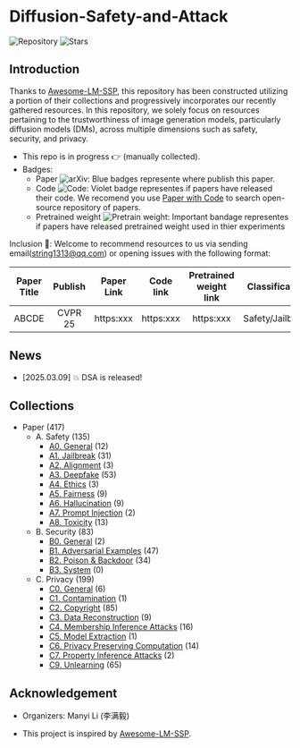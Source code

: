 # Diffusion-Safety-and-Attack 

![Repository](https://img.shields.io/badge/Advancement-DSA-red)
![Stars](https://img.shields.io/github/stars/ManyiLee/Diffusion-Safety-and-Attack)

## Introduction 
Thanks to [Awesome-LM-SSP](https://github.com/ThuCCSLab/Awesome-LM-SSP), this repository has been constructed utilizing a portion of their collections and progressively incorporates our recently gathered resources. In this repository, we solely focus on resources pertaining to the trustworthiness of image generation models, particularly diffusion models (DMs), across multiple dimensions such as safety, security, and privacy.

- This repo is in progress :point_right: (manually collected).
- Badges: 
    - Paper ![arXiv](https://img.shields.io/badge/arXiv-blue): Blue badges represente where publish this paper.
    - Code ![Code](https://img.shields.io/badge/Code-violet): Violet badge representes if papers have released their code. We recomend you use [Paper with Code](https://paperswithcode.com/) to search open-source repository of papers.
    - Pretrained weight ![Pretrain weight](https://img.shields.io/badge/Pretrain%20weight-important): Important bandage representes if papers have released pretrained weight used in thier experiments

Inclusion :email:: Welcome to recommend resources to us via sending email(string1313@qq.com) or opening issues with the following format: 

| Paper Title | Publish | Paper Link  | Code link | Pretrained weight link |Classification | Further Comments | 
| :----: | :----: | :----: | :----: | :----: | :----: | :----: |
| ABCDE | CVPR 25 | https:xxx | https:xxx  |  https:xxx | Safety/Jailbreak | Benchmark| 

## News
- [2025.03.09] :boom: DSA is released!

## Collections
- Paper (417)
    - A. Safety (135)
        - [A0. General](Safety/General.md) (12)
        - [A1. Jailbreak](Safety/JailBreak.md) (31)
        - [A2. Alignment](Safety/Alignment.md) (3)
        - [A3. Deepfake](Safety/Deepfake.md) (53)
        - [A4. Ethics](Safety/Ethics.md) (3)
        - [A5. Fairness](Safety/Fairness.md) (9)
        - [A6. Hallucination](Safety/Hallucination.md) (9)
        - [A7. Prompt Injection](Safety/Prompt_injection.md) (2)
        - [A8. Toxicity](Safety/Toxicity.md) (13)
    - B. Security (83)
        - [B0. General](Security/General.md) (2)
        - [B1. Adversarial Examples](Security/Adversarial_examples.md) (47)
        - [B2. Poison & Backdoor](Security/Poison_&_backdoor.md) (34)
        - [B3. System](Security/System.md) (0)
    - C. Privacy (199)
        - [C0. General](Privacy/General.md) (6)
        - [C1. Contamination](Privacy/Contamination.md) (1)
        - [C2. Copyright](Privacy/Copyright.md) (85)
        - [C3. Data Reconstruction](Privacy/Data_reconstruction.md) (9)
        - [C4. Membership Inference Attacks](Privacy/Membership_inference_attacks.md) (16)
        - [C5. Model Extraction](Privacy/Model_extraction.md) (1)
        - [C6. Privacy Preserving Computation](Privacy/Privacy_preserving_computation.md) (14)
        - [C7. Property Inference Attacks](Privacy/Property_inference_attacks.md) (2)
        - [C9. Unlearning](Privacy/Unlearning.md) (65)

## Acknowledgement

- Organizers: Manyi Li (李满毅)

- This project is inspired by [Awesome-LM-SSP](https://github.com/ThuCCSLab/Awesome-LM-SSP).
